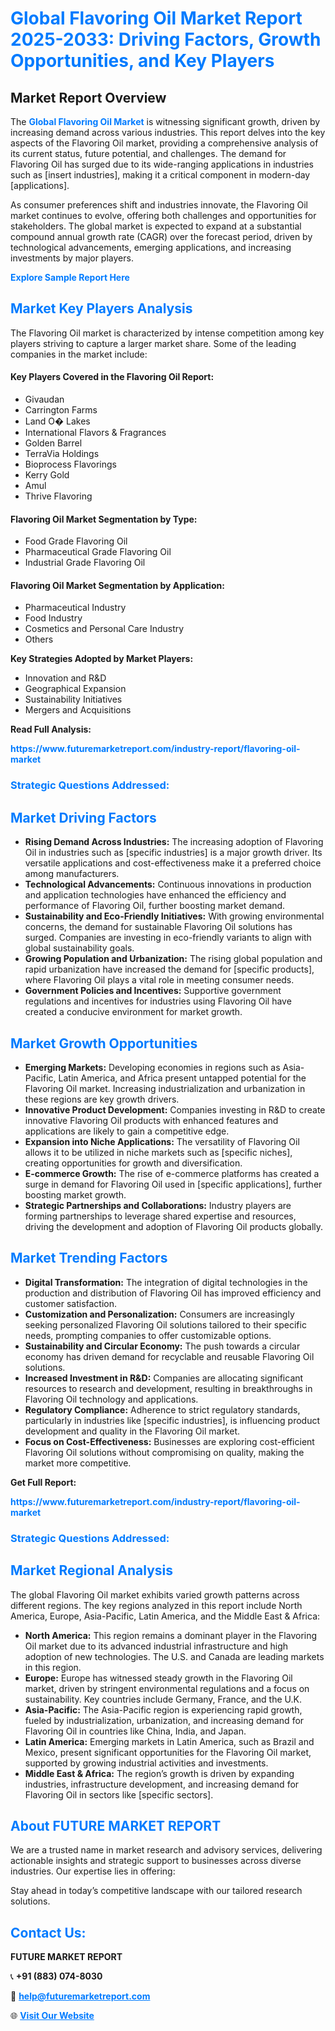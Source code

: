 <h1 style="color: #007BFF;">Global Flavoring Oil Market Report 2025-2033: Driving Factors, Growth Opportunities, and Key Players</h1>

<section id="overview">
<h2>Market Report Overview</h2>
<p>The <a href="https://www.futuremarketreport.com/industry-report/flavoring-oil-market" style="color: #007BFF; text-decoration: none;"><strong>Global Flavoring Oil Market</strong></a> is witnessing significant growth, driven by increasing demand across various industries. This report delves into the key aspects of the Flavoring Oil market, providing a comprehensive analysis of its current status, future potential, and challenges. The demand for Flavoring Oil has surged due to its wide-ranging applications in industries such as [insert industries], making it a critical component in modern-day [applications].</p>
<p>As consumer preferences shift and industries innovate, the Flavoring Oil market continues to evolve, offering both challenges and opportunities for stakeholders. The global market is expected to expand at a substantial compound annual growth rate (CAGR) over the forecast period, driven by technological advancements, emerging applications, and increasing investments by major players.</p>
</section>

<section id="overview">
<p><a href="https://www.futuremarketreport.com/request-sample/reportId=114451" style="color: #007BFF; text-decoration: none;"><strong>Explore Sample Report Here</strong></a></p>
</section>

<section id="key-players">
<h2 style="color: #007BFF;">Market Key Players Analysis</h2>
<p>The Flavoring Oil market is characterized by intense competition among key players striving to capture a larger market share. Some of the leading companies in the market include:</p>
<h4>Key Players Covered in the Flavoring Oil Report:</h4>
<ul><li>Givaudan</li><li>Carrington Farms</li><li>Land O� Lakes</li><li>International Flavors &amp; Fragrances</li><li>Golden Barrel</li><li>TerraVia Holdings</li><li>Bioprocess Flavorings</li><li>Kerry Gold</li><li>Amul</li><li>Thrive Flavoring</li></ul>
<h4>Flavoring Oil Market Segmentation by Type:</h4>
<ul><li>Food Grade Flavoring Oil</li><li>Pharmaceutical Grade Flavoring Oil</li><li>Industrial Grade Flavoring Oil</li></ul>

<h4>Flavoring Oil Market Segmentation by Application:</h4>
<ul><li>Pharmaceutical Industry</li><li>Food Industry</li><li>Cosmetics and Personal Care Industry</li><li>Others</li></ul>
<p><strong>Key Strategies Adopted by Market Players:</strong></p>
<ul>
<li>Innovation and R&D</li>
<li>Geographical Expansion</li>
<li>Sustainability Initiatives</li>
<li>Mergers and Acquisitions</li>
</ul>
</section>

<section>
<p><strong>Read Full Analysis: </strong></p><a href="https://www.futuremarketreport.com/industry-report/flavoring-oil-market" style="color: #007BFF; text-decoration: none;"><strong>https://www.futuremarketreport.com/industry-report/flavoring-oil-market</strong></a>
<h3 style="color: #007BFF;">Strategic Questions Addressed:</h3>
</section>

<section id="driving-factors">
<h2 style="color: #007BFF;">Market Driving Factors</h2>
<ul>
<li><strong>Rising Demand Across Industries:</strong> The increasing adoption of Flavoring Oil in industries such as [specific industries] is a major growth driver. Its versatile applications and cost-effectiveness make it a preferred choice among manufacturers.</li>
<li><strong>Technological Advancements:</strong> Continuous innovations in production and application technologies have enhanced the efficiency and performance of Flavoring Oil, further boosting market demand.</li>
<li><strong>Sustainability and Eco-Friendly Initiatives:</strong> With growing environmental concerns, the demand for sustainable Flavoring Oil solutions has surged. Companies are investing in eco-friendly variants to align with global sustainability goals.</li>
<li><strong>Growing Population and Urbanization:</strong> The rising global population and rapid urbanization have increased the demand for [specific products], where Flavoring Oil plays a vital role in meeting consumer needs.</li>
<li><strong>Government Policies and Incentives:</strong> Supportive government regulations and incentives for industries using Flavoring Oil have created a conducive environment for market growth.</li>
</ul>
</section>

<section id="growth-opportunities">
<h2 style="color: #007BFF;">Market Growth Opportunities</h2>
<ul>
<li><strong>Emerging Markets:</strong> Developing economies in regions such as Asia-Pacific, Latin America, and Africa present untapped potential for the Flavoring Oil market. Increasing industrialization and urbanization in these regions are key growth drivers.</li>
<li><strong>Innovative Product Development:</strong> Companies investing in R&D to create innovative Flavoring Oil products with enhanced features and applications are likely to gain a competitive edge.</li>
<li><strong>Expansion into Niche Applications:</strong> The versatility of Flavoring Oil allows it to be utilized in niche markets such as [specific niches], creating opportunities for growth and diversification.</li>
<li><strong>E-commerce Growth:</strong> The rise of e-commerce platforms has created a surge in demand for Flavoring Oil used in [specific applications], further boosting market growth.</li>
<li><strong>Strategic Partnerships and Collaborations:</strong> Industry players are forming partnerships to leverage shared expertise and resources, driving the development and adoption of Flavoring Oil products globally.</li>
</ul>
</section>

<section id="trending-factors">
<h2 style="color: #007BFF;">Market Trending Factors</h2>
<ul>
<li><strong>Digital Transformation:</strong> The integration of digital technologies in the production and distribution of Flavoring Oil has improved efficiency and customer satisfaction.</li>
<li><strong>Customization and Personalization:</strong> Consumers are increasingly seeking personalized Flavoring Oil solutions tailored to their specific needs, prompting companies to offer customizable options.</li>
<li><strong>Sustainability and Circular Economy:</strong> The push towards a circular economy has driven demand for recyclable and reusable Flavoring Oil solutions.</li>
<li><strong>Increased Investment in R&D:</strong> Companies are allocating significant resources to research and development, resulting in breakthroughs in Flavoring Oil technology and applications.</li>
<li><strong>Regulatory Compliance:</strong> Adherence to strict regulatory standards, particularly in industries like [specific industries], is influencing product development and quality in the Flavoring Oil market.</li>
<li><strong>Focus on Cost-Effectiveness:</strong> Businesses are exploring cost-efficient Flavoring Oil solutions without compromising on quality, making the market more competitive.</li>
</ul>
</section>

<section>
<p><strong>Get Full Report: </strong></p><a href="https://www.futuremarketreport.com/industry-report/flavoring-oil-market" style="color: #007BFF; text-decoration: none;"><strong>https://www.futuremarketreport.com/industry-report/flavoring-oil-market</strong></a>
<h3 style="color: #007BFF;">Strategic Questions Addressed:</h3>
</section>


<section id="regional-analysis">
<h2 style="color: #007BFF;">Market Regional Analysis</h2>
<p>The global Flavoring Oil market exhibits varied growth patterns across different regions. The key regions analyzed in this report include North America, Europe, Asia-Pacific, Latin America, and the Middle East & Africa:</p>
<ul>
<li><strong>North America:</strong> This region remains a dominant player in the Flavoring Oil market due to its advanced industrial infrastructure and high adoption of new technologies. The U.S. and Canada are leading markets in this region.</li>
<li><strong>Europe:</strong> Europe has witnessed steady growth in the Flavoring Oil market, driven by stringent environmental regulations and a focus on sustainability. Key countries include Germany, France, and the U.K.</li>
<li><strong>Asia-Pacific:</strong> The Asia-Pacific region is experiencing rapid growth, fueled by industrialization, urbanization, and increasing demand for Flavoring Oil in countries like China, India, and Japan.</li>
<li><strong>Latin America:</strong> Emerging markets in Latin America, such as Brazil and Mexico, present significant opportunities for the Flavoring Oil market, supported by growing industrial activities and investments.</li>
<li><strong>Middle East & Africa:</strong> The region’s growth is driven by expanding industries, infrastructure development, and increasing demand for Flavoring Oil in sectors like [specific sectors].</li>
</ul>
</section>

<footer>
<h2 style="color: #007BFF;">About FUTURE MARKET REPORT</h2>
<p>We are a trusted name in market research and advisory services, delivering actionable insights and strategic support to businesses across diverse industries. Our expertise lies in offering:</p>

<p>Stay ahead in today’s competitive landscape with our tailored research solutions.</p>

<h2 style="color: #007BFF;">Contact Us:</h2>
<p><strong>FUTURE MARKET REPORT</strong></p>
<p>📞 <strong>+91 (883) 074-8030</strong></p>
<p>📧 <strong><a href="mailto:help@futuremarketreport.com" style="color: #007BFF;">help@futuremarketreport.com</a></strong></p>
<p>🌐 <strong><a href="https://www.futuremarketreport.com/" style="color: #007BFF;">Visit Our Website</a></strong></p>
</footer>